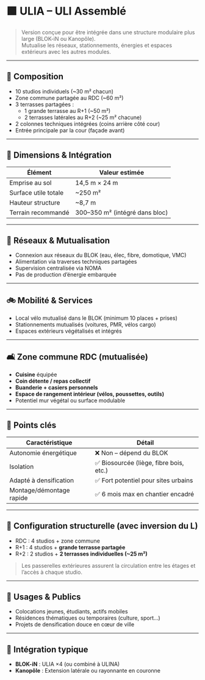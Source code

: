 # 🟩 ULIA – ULI Assemblé

> Version conçue pour être intégrée dans une structure modulaire plus large (BLOK-iN ou Kanopôle).  
> Mutualise les réseaux, stationnements, énergies et espaces extérieurs avec les autres modules.

---

## 🧩 Composition

- 10 studios individuels (~30 m² chacun)
- Zone commune partagée au RDC (~60 m²)
- 3 terrasses partagées :
  - 1 grande terrasse au R+1 (~50 m²)
  - 2 terrasses latérales au R+2 (~25 m² chacune)
- 2 colonnes techniques intégrées (coins arrière côté cour)
- Entrée principale par la cour (façade avant)

---

## 📐 Dimensions & Intégration

| Élément                 | Valeur estimée             |
|-------------------------|----------------------------|
| Emprise au sol          | 14,5 m × 24 m              |
| Surface utile totale    | ~250 m²                    |
| Hauteur structure       | ~8,7 m                     |
| Terrain recommandé      | 300–350 m² (intégré dans bloc) |

---

## 🔌 Réseaux & Mutualisation

- Connexion aux réseaux du BLOK (eau, élec, fibre, domotique, VMC)
- Alimentation via traverses techniques partagées
- Supervision centralisée via NOMA
- Pas de production d’énergie embarquée

---

## 🚲 Mobilité & Services

- Local vélo mutualisé dans le BLOK (minimum 10 places + prises)
- Stationnements mutualisés (voitures, PMR, vélos cargo)
- Espaces extérieurs végétalisés et intégrés

---

## 🛋️ Zone commune RDC (mutualisée)

- **Cuisine** équipée
- **Coin détente / repas collectif**
- **Buanderie + casiers personnels**
- **Espace de rangement intérieur (vélos, poussettes, outils)**
- Potentiel mur végétal ou surface modulable

---

## 🧠 Points clés

| Caractéristique         | Détail                                        |
|--------------------------|-----------------------------------------------|
| Autonomie énergétique    | ❌ Non – dépend du BLOK                        |
| Isolation                | ✅ Biosourcée (liège, fibre bois, etc.)        |
| Adapté à densification   | ✅ Fort potentiel pour sites urbains           |
| Montage/démontage rapide| ✅ 6 mois max en chantier encadré              |

---

## 🧱 Configuration structurelle (avec inversion du L)

- RDC : 4 studios + zone commune
- R+1 : 4 studios + **grande terrasse partagée**
- R+2 : 2 studios + **2 terrasses individuelles (~25 m²)**

> Les passerelles extérieures assurent la circulation entre les étages et l’accès à chaque studio.

---

## 🎯 Usages & Publics

- Colocations jeunes, étudiants, actifs mobiles
- Résidences thématiques ou temporaires (culture, sport…)
- Projets de densification douce en cœur de ville

---

## 📌 Intégration typique

- **BLOK-iN** : ULIA ×4 (ou combiné à ULINA)
- **Kanopôle** : Extension latérale ou rayonnante en couronne
